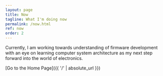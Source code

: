 ```yaml
---
layout: page
title: Now
tagline: What I'm doing now
permalink: /now.html
ref: now
order: 2
---
```


Currently, I am working towards understanding of firmware development with an eye on learning computer system architecture as my next step forward into the world of electronics.

[Go to the Home Page]({{ '/' | absolute_url }})
